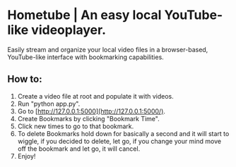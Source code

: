 # Hometube | An easy local YouTube-like videoplayer.
Easily stream and organize your local video files in a browser-based, YouTube-like interface with bookmarking capabilities.

## How to:
1. Create a video file at root and populate it with videos.
2. Run "python app.py".
3. Go to [http://127.0.0.1:5000](http://127.0.0.1:5000/).
4. Create Bookmarks by clicking "Bookmark Time".
5. Click new times to go to that bookmark.
6. To delete Bookmarks hold down for basically a second and it will start to wiggle, if you decided to delete, let go, if you change your mind move off the bookmark and let go, it will cancel.
7. Enjoy!
